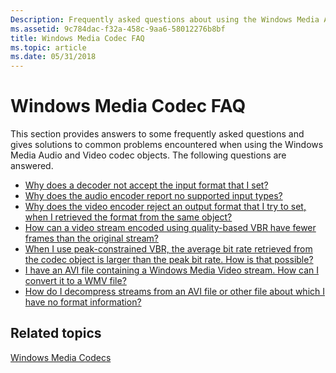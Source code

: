 ```yaml
---
Description: Frequently asked questions about using the Windows Media Audio and Video codec objects.
ms.assetid: 9c784dac-f32a-458c-9aa6-58012276b8bf
title: Windows Media Codec FAQ
ms.topic: article
ms.date: 05/31/2018
---
```


# Windows Media Codec FAQ

This section provides answers to some frequently asked questions and gives solutions to common problems encountered when using the Windows Media Audio and Video codec objects. The following questions are answered.

-   [Why does a decoder not accept the input format that I set?](whydoesadecoderdmonotaccepttheinputformatthatiset.md)
-   [Why does the audio encoder report no supported input types?](whydoestheaudioencoderdmoreportnosupportedinputtyp.md)
-   [Why does the video encoder reject an output format that I try to set, when I retrieved the format from the same object?](whydoesthevideoencoderdmorejectanoutputformatthati.md)
-   [How can a video stream encoded using quality-based VBR have fewer frames than the original stream?](howcanavideostreamencodedusingqualitybasedvbrhavef.md)
-   [When I use peak-constrained VBR, the average bit rate retrieved from the codec object is larger than the peak bit rate. How is that possible?](whenusingpeakconstrainedvbrtheaveragebitrateretrie.md)
-   [I have an AVI file containing a Windows Media Video stream. How can I convert it to a WMV file?](ihaveanavifilecontainingawindowsmediavideostreamho.md)
-   [How do I decompress streams from an AVI file or other file about which I have no format information?](howdoidecompresswindowsmediacontentfromanaviorothe.md)

## Related topics

<dl> <dt>

[Windows Media Codecs](windows-media-codecs.md)
</dt> </dl>

 

 



